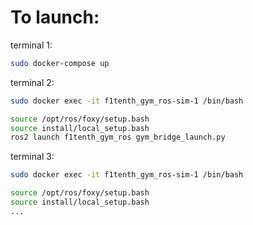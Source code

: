 # To launch:
terminal 1:
```bash
sudo docker-compose up
```
terminal 2:
```bash
sudo docker exec -it f1tenth_gym_ros-sim-1 /bin/bash
```
```bash
source /opt/ros/foxy/setup.bash
source install/local_setup.bash
ros2 launch f1tenth_gym_ros gym_bridge_launch.py
```
terminal 3:
```bash
sudo docker exec -it f1tenth_gym_ros-sim-1 /bin/bash
```
```bash
source /opt/ros/foxy/setup.bash
source install/local_setup.bash
...
```
